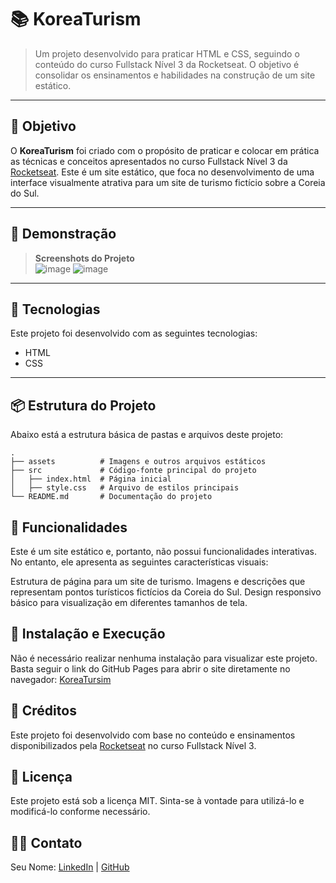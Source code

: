 # 📚 KoreaTurism

> Um projeto desenvolvido para praticar HTML e CSS, seguindo o conteúdo do curso Fullstack Nível 3 da Rocketseat. O objetivo é consolidar os ensinamentos e habilidades na construção de um site estático.

---

## 🎯 Objetivo

O **KoreaTurism** foi criado com o propósito de praticar e colocar em prática as técnicas e conceitos apresentados no curso Fullstack Nível 3 da [Rocketseat](https://www.rocketseat.com.br/). Este é um site estático, que foca no desenvolvimento de uma interface visualmente atrativa para um site de turismo fictício sobre a Coreia do Sul.

---

## 📸 Demonstração

> **Screenshots do Projeto**  
> ![image](https://github.com/user-attachments/assets/6c2c0783-e16f-479e-a1bf-02057d47a4c9)
> ![image](https://github.com/user-attachments/assets/86103709-cc2f-4a17-8f04-06d71e408ddf)


---

## 🚀 Tecnologias

Este projeto foi desenvolvido com as seguintes tecnologias:

- HTML
- CSS

---

## 📦 Estrutura do Projeto

Abaixo está a estrutura básica de pastas e arquivos deste projeto:

```plaintext
.
├── assets          # Imagens e outros arquivos estáticos
├── src             # Código-fonte principal do projeto
│   ├── index.html  # Página inicial
│   ├── style.css   # Arquivo de estilos principais
└── README.md       # Documentação do projeto
```
## 📖 Funcionalidades
Este é um site estático e, portanto, não possui funcionalidades interativas. No entanto, ele apresenta as seguintes características visuais:

Estrutura de página para um site de turismo.
Imagens e descrições que representam pontos turísticos fictícios da Coreia do Sul.
Design responsivo básico para visualização em diferentes tamanhos de tela.

## 🔧 Instalação e Execução
Não é necessário realizar nenhuma instalação para visualizar este projeto. Basta seguir o link do GitHub Pages para abrir o site diretamente no navegador:
[KoreaTursim](https://gakita.github.io/KoreaTurism/)

## 📌 Créditos
Este projeto foi desenvolvido com base no conteúdo e ensinamentos disponibilizados pela [Rocketseat](https://app.rocketseat.com.br/?type=ALL) no curso Fullstack Nível 3.

## 📄 Licença
Este projeto está sob a licença MIT. Sinta-se à vontade para utilizá-lo e modificá-lo conforme necessário.

## 🙋‍♂️ Contato
Seu Nome: [LinkedIn](https://www.linkedin.com/in/raul-antonio-5a38212a2/) | [GitHub](https://github.com/gakita)
